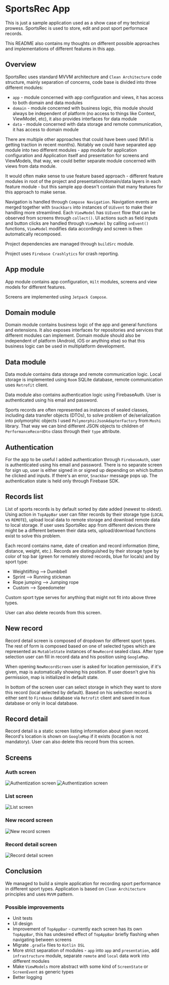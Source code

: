 # SportsRec App
This is just a sample application used as a show case of my technical prowess.
SportsRec is used to store, edit and post sport performace records.

This README also contains my thoughts on different possible approaches and implementations of different features in this app.

## Overview
SportsRec uses standard MVVM architecture and `Clean Architecture` code structure, mainly separation of concerns, code base is divided into three different modules:

- `app` - module concerned with app configuration and views, it has access to both domain and data modules
- `domain` - module concerned with business logic, this module should always be independent of platform (no access to things like Context, ViewModel, etc), it also provides interfaces for data module
- `data` - module concerned with data storage and remote communication, it has access to domain module

There are multiple other approaches that could have been used (MVI is getting traction in recent months). Notably we could have separated app module into two different modules - app module for application configuration and Application itself and presentation for screens and ViewModels, that way, we could better separate module concerned with views from data module.

It would often make sense to use feature based approach - different feature modules in root of the project and presentation/domain/data layers in each feature module - but this sample app doesn't contain that many features for this approach to make sense.

Navigation is handled through `Compose Navigation`. Navigation events are merged together with `Snackbars` into instances of `UiEvent` to make their handling more streamlined. Each `ViewModel` has `UiEvent` flow that can be observed from screens through `collect()`. UI actions such as field inputs and button clicks are handled through `ViewModel` by calling `onEvent()` functions, `ViewModel` modifies data accordingly and screen is then automatically recomposed.

Project dependencies are managed through `buildSrc` module.

Project uses `Firebase Crashlytics` for crash reporting.

## App module
App module contains app configuration, `Hilt` modules, screens and view models for different features.

Screens are implemented using `Jetpack Compose`.

## Domain module
Domain module contains business logic of the app and general functions and extensions. It also exposes interfaces for repositories and services that different modules can implement. Domain module should also be independent of platform (Android, iOS or anything else) so that this business logic can be used in multiplatform development.

## Data module
Data module contains data storage and remote communication logic. Local storage is implemented using `Room` SQLite database, remote communication uses `Retrofit` client.

Data module also contains authentication logic using FirebaseAuth. User is authenticated using his email and password.

Sports records are often represented as instances of sealed classes, including data transfer objects (DTOs), to solve problem of de/serialization into polymorphic objects I used `PolymorphicJsonAdapterFactory` from `Moshi` library. That way we can bind different JSON objects to children of `PerformanceRecordDto` class through their `type` attribute.

## Authentication
For the app to be useful I added authentication through `FirebaseAuth`, user is authenticated using his email and password. There is no separate screen for sign up, user is either signed in or signed up depending on which button he clicked and inputs. If there's an error, `Snackbar` message pops up. The authentication state is held only through Firebase SDK.

## Records list
List of sports records is by default sorted by date added (newest to oldest). Using action in `TopAppBar` user can filter records by their storage type (`LOCAL` vs `REMOTE`), upload local data to remote storage and download remote data to local storage. If user uses SportsRec app from different devices there might be a different between their data sets, upload/download functions exist to solve this problem.

Each record contains name, date of creation and record information (time, distance, weight, etc.). Records are distinguished by their storage type by color of top bar (green for remotely stored records, blue for locals) and by sport type:
- Weightlifting --> Dumbbell
- Sprint --> Running stickman
- Rope jumping --> Jumping rope
- Custom --> Speedometer

Custom sport type serves for anything that might not fit into above three types.

User can also delete records from this screen.

## New record
Record detail screen is composed of dropdown for different sport types. The rest of form is composed based on one of selected types which are represented as `MutableState` instances of `NewRecord` sealed class.
After type selection user can fill in record data and his position using `GoogleMap`.

When opening `NewRecordScreen` user is asked for location permission, if it's given, map is automatically showing his position. If user doesn't give his permission, map is initialized in default state.

In bottom of the screen user can select storage in which they want to store this record (local selected by default).
Based on his selection record is either sent to `Firebase` database via `Retrofit` client and saved in `Room` database or only in local database.

## Record detail
Record detail is a static screen listing information about given record. Record's location is shown on `GoogleMap` if it exists (location is not mandatory). User can also delete this record from this screen.

## Screens
### Auth screen
![Authentization screen](auth.png "Authentization screen")
![Authentization screen](auth_landscape.png "Authentization screen")
### List screen
![List screen](list.png "List screen")
### New record screen
![New record screen](new.png "New record screen")
### Record detail screen
![Record detail screen](detail.png "Record detail screen")

## Conclusion
We managed to build a simple application for recording sport performance in different sport types. Application is based on `Clean Architecture` principles and uses `MVVM` pattern.

### Possible improvements
- Unit tests
- UI design
- Improvement of `TopAppBar` - currently each screen has its own `TopAppBar`, this has undesired effect of `TopAppBar` briefly flashing when navigating between screens
- Migrate `.gradle` files to `Kotlin DSL`
- More strict separation of modules - `app` into `app` and `presentation`, add `infrastructure` module, separate `remote` and `local` data work into different modules
- Make `ViewModels` more abstract with some kind of `ScreenState` or `ScreenEvent` as generic types
- Better logging